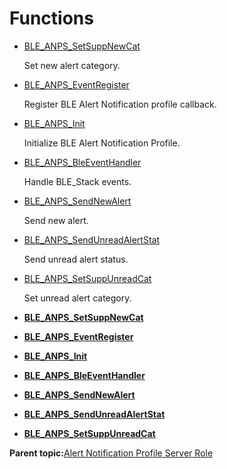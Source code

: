 # Functions

-   [BLE\_ANPS\_SetSuppNewCat](GUID-8B76BAE6-3B53-4B9B-9C74-4AE17B75D60C.md)

    Set new alert category.

-   [BLE\_ANPS\_EventRegister](GUID-43AC440A-9514-4EFE-862E-D9D75B22D004.md)

    Register BLE Alert Notification profile callback.

-   [BLE\_ANPS\_Init](GUID-7D8C8069-7976-47D3-8550-5BA4A4CC71D7.md)

    Initialize BLE Alert Notification Profile.

-   [BLE\_ANPS\_BleEventHandler](GUID-CA7054CC-8C23-4561-BD41-1AC9F085FF70.md)

    Handle BLE\_Stack events.

-   [BLE\_ANPS\_SendNewAlert](GUID-5D4780E3-3C97-4658-ACA9-B149510D21DB.md)

    Send new alert.

-   [BLE\_ANPS\_SendUnreadAlertStat](GUID-E74B211A-16DD-4A91-AE64-DB7E43F10048.md)

    Send unread alert status.

-   [BLE\_ANPS\_SetSuppUnreadCat](GUID-AF3287A3-EC8C-422B-A78B-35C734484CD4.md)

    Set unread alert category.


-   **[BLE\_ANPS\_SetSuppNewCat](GUID-8B76BAE6-3B53-4B9B-9C74-4AE17B75D60C.md)**  

-   **[BLE\_ANPS\_EventRegister](GUID-43AC440A-9514-4EFE-862E-D9D75B22D004.md)**  

-   **[BLE\_ANPS\_Init](GUID-7D8C8069-7976-47D3-8550-5BA4A4CC71D7.md)**  

-   **[BLE\_ANPS\_BleEventHandler](GUID-CA7054CC-8C23-4561-BD41-1AC9F085FF70.md)**  

-   **[BLE\_ANPS\_SendNewAlert](GUID-5D4780E3-3C97-4658-ACA9-B149510D21DB.md)**  

-   **[BLE\_ANPS\_SendUnreadAlertStat](GUID-E74B211A-16DD-4A91-AE64-DB7E43F10048.md)**  

-   **[BLE\_ANPS\_SetSuppUnreadCat](GUID-AF3287A3-EC8C-422B-A78B-35C734484CD4.md)**  


**Parent topic:**[Alert Notification Profile Server Role](GUID-B068C11F-F560-4E1E-99DB-F0B380C37301.md)

